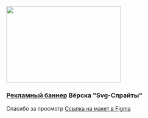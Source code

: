 <div>
  <img src="https://media.giphy.com/media/mTPjPA6SSXgTsnZ1Dh/giphy.gif" width="300" height="200"/>
</div>

###  [Рекламный баннер](https://shassdooit.github.io/evclid-landing/#) Вёрска "Svg-Спрайты"



Спасибо за просмотр [Ссылка на макет в Figma](https://www.figma.com/file/27hElbwVYOU9n1b3FMHhEU/SVG-%D1%81%D0%BF%D1%80%D0%B0%D0%B9%D1%82%D1%8B?node-id=0%3A1&t=wnAepCXglgmjELSS-0)
